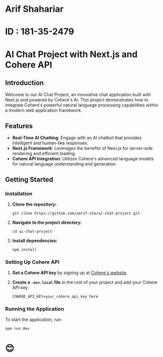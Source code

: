 # Arif Shahariar 
# ID : 181-35-2479


# AI Chat Project with Next.js and Cohere API

## Introduction
Welcome to our AI Chat Project, an innovative chat application built with Next.js and powered by Cohere's AI. This project demonstrates how to integrate Cohere's powerful natural language processing capabilities within a modern web application framework.

## Features
- **Real-Time AI Chatting**: Engage with an AI chatbot that provides intelligent and human-like responses.
- **Next.js Framework**: Leverages the benefits of Next.js for server-side rendering and efficient loading.
- **Cohere API Integration**: Utilizes Cohere's advanced language models for natural language understanding and generation.

## Getting Started

### Installation
1. **Clone the repository:**
   ```
   git clone https://github.com/aarif-sha/ai-chat-project.git
   ```

2. **Navigate to the project directory:**
   ```
   cd ai-chat-project
   ```

3. **Install dependencies:**
   ```
   npm install
   ```

### Setting Up Cohere API
1. **Get a Cohere API key** by signing up at [Cohere's website](https://cohere.ai/).

2. **Create a `.env.local` file** in the root of your project and add your Cohere API key:
   ```
   COHERE_API_KEY=your_cohere_api_key_here
   ```

### Running the Application
To start the application, run:
```
npm run dev
```

# 😊


